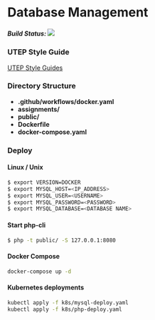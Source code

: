 # Database Management 

##### Build Status: ![](https://www.github.com/manguilar22/WebDev/workflows/CD-docker/badge.svg)

### UTEP Style Guide 

[UTEP Style Guides](https://www.utep.edu/university-communications/resources/graphic-identity-guide.html)
                   

### Directory Structure 

* **.github/workflows/docker.yaml**
* **assignments/** 
* **public/**
* **Dockerfile** 
* **docker-compose.yaml** 

### Deploy 

#### Linux / Unix 

```bash 
$ export VERSION=DOCKER
$ export MYSQL_HOST=<IP_ADDRESS>
$ export MYSQL_USER=<USERNAME>
$ export MYSQL_PASSWORD=<PASSWORD>
$ export MYSQL_DATABASE=<DATABASE NAME> 
```

#### Start php-cli

```bash
$ php -t public/ -S 127.0.0.1:8080 
```

#### Docker Compose 

```bash 
docker-compose up -d 
```

#### Kubernetes deployments 

``` bash
kubectl apply -f k8s/mysql-deploy.yaml 
kubectl apply -f k8s/php-deploy.yaml
```
